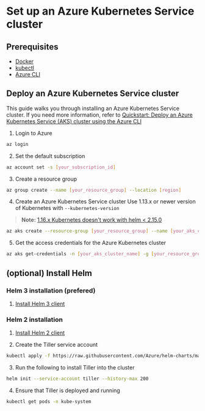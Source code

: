 
# Set up an Azure Kubernetes Service cluster

## Prerequisites

- [Docker](https://docs.docker.com/install/)
- [kubectl](https://kubernetes.io/docs/tasks/tools/install-kubectl/)
- [Azure CLI](https://docs.microsoft.com/en-us/cli/azure/install-azure-cli?view=azure-cli-latest)

## Deploy an Azure Kubernetes Service cluster

This guide walks you through installing an Azure Kubernetes Service cluster. If you need more information, refer to [Quickstart: Deploy an Azure Kubernetes Service (AKS) cluster using the Azure CLI](https://docs.microsoft.com/en-us/azure/aks/kubernetes-walkthrough)

1. Login to Azure
```bash
az login
```

2. Set the default subscription
```bash
az account set -s [your_subscription_id]
```

3. Create a resource group

```bash
az group create --name [your_resource_group] --location [region]
```

4. Create an Azure Kubernetes Service cluster
Use 1.13.x or newer version of Kubernetes with `--kubernetes-version`

> **Note:** [1.16.x Kubernetes doesn't work with helm < 2.15.0](https://github.com/helm/helm/issues/6374#issuecomment-537185486)

```bash
az aks create --resource-group [your_resource_group] --name [your_aks_cluster_name] --node-count 2 --kubernetes-version 1.14.6 --enable-addons http_application_routing --enable-rbac --generate-ssh-keys
```

5. Get the access credentials for the Azure Kubernetes cluster

```bash
az aks get-credentials -n [your_aks_cluster_name] -g [your_resource_group]
```

## (optional) Install Helm

### Helm 3 installation (prefered)

1. [Install Helm 3 client](https://helm.sh/docs/intro/install/)

### Helm 2 installation

1. [Install Helm 2 client](https://v2.helm.sh/docs/using_helm/#installing-helm)

2. Create the Tiller service account
```bash
kubectl apply -f https://raw.githubusercontent.com/Azure/helm-charts/master/docs/prerequisities/helm-rbac-config.yaml
```

3. Run the following to install Tiller into the cluster
```bash
helm init --service-account tiller --history-max 200
```

4. Ensure that Tiller is deployed and running
```bash
kubectl get pods -n kube-system
```
